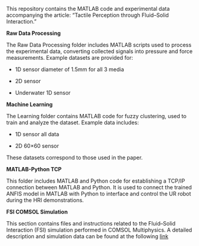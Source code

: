This repository contains the MATLAB code and experimental data accompanying the article:
“Tactile Perception through Fluid–Solid Interaction.”

**Raw Data Processing**

The Raw Data Processing folder includes MATLAB scripts used to process the experimental data, converting collected signals into pressure and force measurements.
Example datasets are provided for:

- 1D sensor diameter of 1.5mm for all 3 media

- 2D sensor

- Underwater 1D sensor

**Machine Learning**

The Learning folder contains MATLAB code for fuzzy clustering, used to train and analyze the dataset.
Example data includes:

- 1D sensor all data

- 2D 60×60 sensor

These datasets correspond to those used in the paper.

**MATLAB-Python TCP**

This folder includes MATLAB and Python code for establishing a TCP/IP connection between MATLAB and Python.
It is used to connect the trained ANFIS model in MATLAB with Python to interface and control the UR robot during the HRI demonstrations.

**FSI COMSOL Simulation** 

This section contains files and instructions related to the Fluid–Solid Interaction (FSI) simulation performed in COMSOL Multiphysics.
A detailed description and simulation data can be found at the following [link](https://github.com/mwberghuis/softsensor?tab=readme-ov-file)
